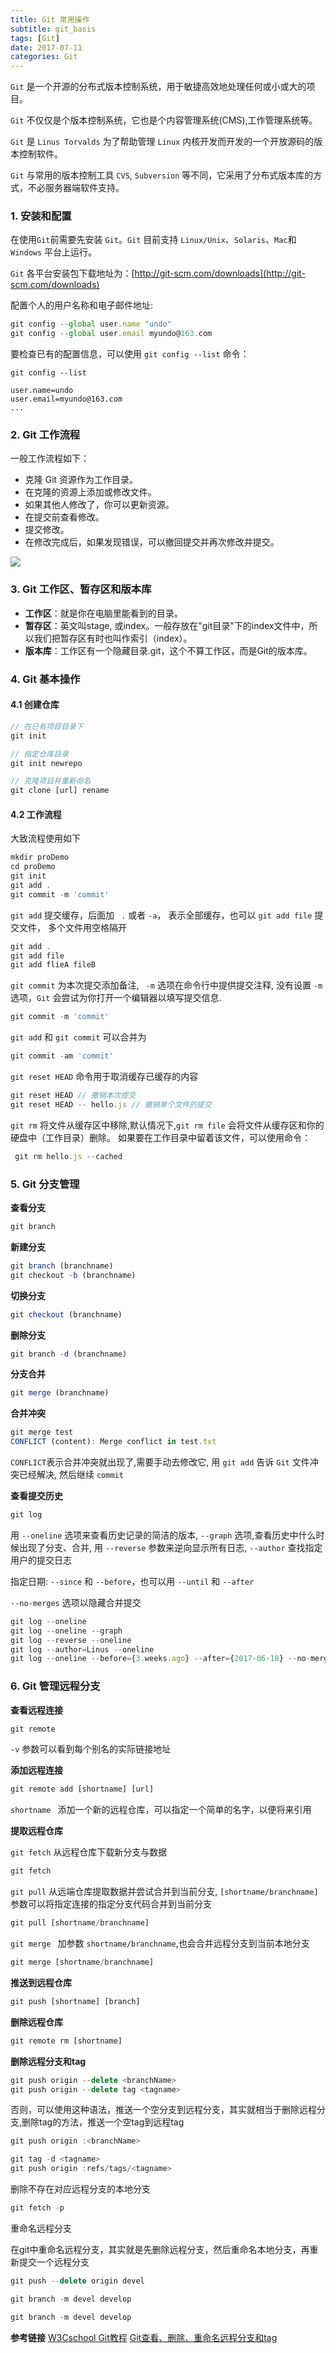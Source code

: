 ```yaml
---
title: Git 常用操作
subtitle: git_basis
tags: [Git]
date: 2017-07-11
categories: Git
---
```


`Git` 是一个开源的分布式版本控制系统，用于敏捷高效地处理任何或小或大的项目。

`Git` 不仅仅是个版本控制系统，它也是个内容管理系统(CMS),工作管理系统等。

`Git` 是 `Linus Torvalds` 为了帮助管理 `Linux` 内核开发而开发的一个开放源码的版本控制软件。
<!--more-->
`Git` 与常用的版本控制工具 `CVS`, `Subversion` 等不同，它采用了分布式版本库的方式，不必服务器端软件支持。

### 1. 安装和配置

在使用`Git`前需要先安装 `Git`。`Git` 目前支持 `Linux/Unix`、`Solaris`、`Mac`和 `Windows` 平台上运行。

`Git` 各平台安装包下载地址为：[http://git-scm.com/downloads](http://git-scm.com/downloads)

配置个人的用户名称和电子邮件地址:

```javascript
git config --global user.name "undo"
git config --global user.email myundo@163.com
```

要检查已有的配置信息，可以使用 `git config --list` 命令：

```javaascript
git config --list

user.name=undo
user.email=myundo@163.com
...
```

### 2. Git 工作流程

一般工作流程如下：

- 克隆 Git 资源作为工作目录。
- 在克隆的资源上添加或修改文件。
- 如果其他人修改了，你可以更新资源。
- 在提交前查看修改。
- 提交修改。
- 在修改完成后，如果发现错误，可以撤回提交并再次修改并提交。

![](https://github.com/undo03/undo03.github.io/blob/master/article_images/Perphery/gitworkflow.png?raw=true)

### 3. Git 工作区、暂存区和版本库

- **工作区**：就是你在电脑里能看到的目录。
- **暂存区**：英文叫stage, 或index。一般存放在"git目录"下的index文件中，所以我们把暂存区有时也叫作索引（index）。
- **版本库**：工作区有一个隐藏目录.git，这个不算工作区，而是Git的版本库。

### 4. Git 基本操作

#### 4.1 创建仓库

```javascript
// 在已有项目目录下
git init

// 指定仓库目录
git init newrepo

// 克隆项目并重新命名
git clone [url] rename
```

#### 4.2 工作流程

大致流程使用如下

```javascript
mkdir proDemo
cd proDemo
git init
git add .
git commit -m 'commit'
```

`git add` 提交缓存，后面加 ` .` 或者 `-a`， 表示全部缓存，也可以 `git add file` 提交文件， 多个文件用空格隔开

```javascript
git add .
git add file
git add flieA fileB
```

`git commit` 为本次提交添加备注, ` -m` 选项在命令行中提供提交注释, 没有设置 `-m` 选项，`Git` 会尝试为你打开一个编辑器以填写提交信息.

```javascript
git commit -m 'commit'
```
`git add` 和 `git commit` 可以合并为

```javascript
git commit -am 'commit'
```

`git reset HEAD` 命令用于取消缓存已缓存的内容

```javascript
git reset HEAD // 撤销本次提交
git reset HEAD -- hello.js // 撤销单个文件的提交
```

`git rm` 将文件从缓存区中移除,默认情况下,`git rm file` 会将文件从缓存区和你的硬盘中（工作目录）删除。 如果要在工作目录中留着该文件，可以使用命令：

```javascript
 git rm hello.js --cached
```

### 5. Git 分支管理

**查看分支**

```javascript
git branch
```

**新建分支**

```javascript
git branch (branchname)
git checkout -b (branchname)
```

**切换分支**

```javascript
git checkout (branchname)
```

**删除分支**

```javascript
git branch -d (branchname)
```

**分支合并**

```javascript
git merge (branchname)
```

**合并冲突**

```javascript
git merge test
CONFLICT (content): Merge conflict in test.txt
```

`CONFLICT`表示合并冲突就出现了,需要手动去修改它, 用 `git add` 告诉 `Git` 文件冲突已经解决, 然后继续 `commit`

**查看提交历史**

```javascript
git log
```

用 `--oneline` 选项来查看历史记录的简洁的版本,  `--graph` 选项,查看历史中什么时候出现了分支、合并, 用 `--reverse` 参数来逆向显示所有日志, `--author` 查找指定用户的提交日志

指定日期: `--since` 和 `--before`，也可以用 `--until` 和 `--after`

`--no-merges` 选项以隐藏合并提交

```javascript
git log --oneline
git log --oneline --graph
git log --reverse --oneline
git log --author=Linus --oneline
git log --oneline --before={3.weeks.ago} --after={2017-06-18} --no-merges
```

### 6. Git 管理远程分支

**查看远程连接**

```javascript
git remote
```

`-v` 参数可以看到每个别名的实际链接地址

**添加远程连接**

```javascript
git remote add [shortname] [url]
```

`shortname ` 添加一个新的远程仓库，可以指定一个简单的名字，以便将来引用

**提取远程仓库**

`git fetch` 从远程仓库下载新分支与数据

```javascript
git fetch
```
`git pull` 从远端仓库提取数据并尝试合并到当前分支, `[shortname/branchname]` 参数可以将指定连接的指定分支代码合并到当前分支

```javascript
git pull [shortname/branchname]
```

`git merge ` 加参数 `shortname/branchname`,也会合并远程分支到当前本地分支

```javascript
git merge [shortname/branchname]
```

**推送到远程仓库**

```javascript
git push [shortname] [branch]
```

**删除远程仓库**

```javascript
git remote rm [shortname]
```

**删除远程分支和tag**

```javascript
git push origin --delete <branchName>
git push origin --delete tag <tagname>
```

否则，可以使用这种语法，推送一个空分支到远程分支，其实就相当于删除远程分支,删除tag的方法，推送一个空tag到远程tag

```javascript
git push origin :<branchName>

git tag -d <tagname>
git push origin :refs/tags/<tagname>
```

删除不存在对应远程分支的本地分支

```javascript
git fetch -p
```

重命名远程分支

在git中重命名远程分支，其实就是先删除远程分支，然后重命名本地分支，再重新提交一个远程分支

```javascript
git push --delete origin devel

git branch -m devel develop

git branch -m devel develop

```
**参考链接**
[W3Cschool Git教程](https://www.w3cschool.cn/git/)
[Git查看、删除、重命名远程分支和tag](http://blog.zengrong.net/post/1746.html)